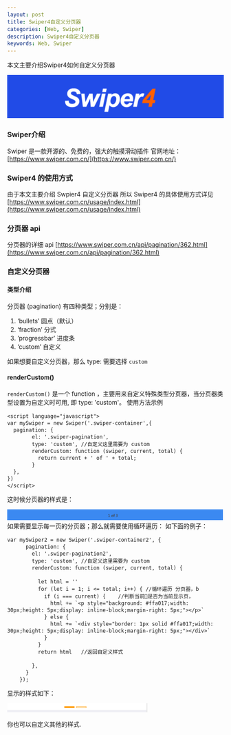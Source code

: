 ```yaml
---
layout: post
title: Swiper4自定义分页器
categories: [Web, Swiper]
description: Swiper4自定义分页器
keywords: Web, Swiper
---
```


本文主要介绍Swiper4如何自定义分页器


![](/images/posts/web/2018-02-10-01.png)
### Swiper介绍
Swiper 是一款开源的、免费的，强大的触摸滑动插件 官网地址：[https://www.swiper.com.cn/](https://www.swiper.com.cn/) 
### Swiper4 的使用方式

由于本文主要介绍 Swpier4 自定义分页器 所以 Swiper4 的具体使用方式详见 [https://www.swiper.com.cn/usage/index.html](https://www.swiper.com.cn/usage/index.html)

### 分页器 api

分页器的详细 api [https://www.swiper.com.cn/api/pagination/362.html](https://www.swiper.com.cn/api/pagination/362.html)

### 自定义分页器
#### 类型介绍
分页器 (pagination) 有四种类型；分别是：
1. ‘bullets’  圆点（默认）
2. ‘fraction’  分式 
3. ’progressbar’  进度条
4. ‘custom’ 自定义

如果想要自定义分页器，那么 type: 需要选择 `custom`

#### renderCustom()

`renderCustom()` 是一个 function ，主要用来自定义特殊类型分页器，当分页器类型设置为自定义时可用, 即 type: 'custom'。
使用方法示例
```
<script language="javascript"> 
var mySwiper = new Swiper('.swiper-container',{
  pagination: {
        el: '.swiper-pagination',
        type: 'custom', //自定义这里需要为 custom
        renderCustom: function (swiper, current, total) {
          return current + ' of ' + total;
        }
  },
})
</script>

```

这时候分页器的样式是：

![](/images/posts/web/2018-02-10-02.png)
如果需要显示每一页的分页器；那么就需要使用循环遍历：
如下面的例子：

```
var mySwiper2 = new Swiper('.swiper-container2', {
      pagination: {
        el: '.swiper-pagination2',
        type: 'custom', //自定义这里需要为 custom
        renderCustom: function (swiper, current, total) {

          let html = ''
          for (let i = 1; i <= total; i++) { //循环遍历 分页器，b
            if (i === current) {    //判断当前是否为当前显示页，
              html += `<p style="background: #ffa017;width: 30px;height: 5px;display: inline-block;margin-right: 5px;"></p>`
            } else {
              html += `<div style="border: 1px solid #ffa017;width: 30px;height: 5px;display: inline-block;margin-right: 5px;"></div>`
            }
          }
          return html   //返回自定义样式

        },
      }
    });
```
显示的样式如下：


![](/images/posts/web/2018-02-10-03.png)


你也可以自定义其他的样式.